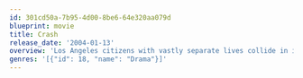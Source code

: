 ```yaml
---
id: 301cd50a-7b95-4d00-8be6-64e320aa079d
blueprint: movie
title: Crash
release_date: '2004-01-13'
overview: 'Los Angeles citizens with vastly separate lives collide in interweaving stories of race, loss and redemption.'
genres: '[{"id": 18, "name": "Drama"}]'
---
```

